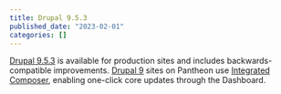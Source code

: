 ```yaml
---
title: Drupal 9.5.3
published_date: "2023-02-01"
categories: []
---
```

[Drupal 9.5.3](https://www.drupal.org/project/drupal/releases/9.5.3) is available for production sites and includes backwards-compatible improvements. [Drupal 9](/drupal) sites on Pantheon use [Integrated Composer](/drupal), enabling one-click core updates through the Dashboard.
